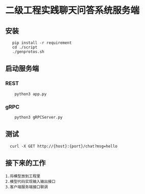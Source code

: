# 二级工程实践聊天问答系统服务端

## 安装
```shell script
   pip install -r requirement
   cd ./script 
   ./genprotos.sh
```


## 启动服务端
### REST
```shell script
    python3 app.py
```
### gRPC
```shell script
    python3 gRPCServer.py 
```


## 测试
```shell script
  curl -X GET http://{host}:{port}/chat?msg=hello
```

## 接下来的工作
    1.将模型放到工程里
    2.模型代码实现输入输出接口
    3.客户端服务端接口联调  